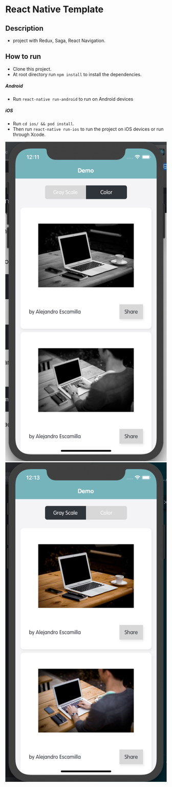 # React Native Template

## Description
* project with Redux, Saga, React Navigation.

## How to run
* Clone this project.
* At root directory run `npm install` to install the dependencies.
##### Android
* Run `react-native run-android` to run on Android devices
##### iOS
* Run `cd ios/ && pod install`.
* Then run `react-native run-ios` to run the project on iOS devices or run through Xcode.


![default](png/2020-03-07_0011.png) ![default](png/2020-03-07_0013.png)
